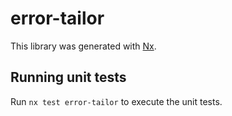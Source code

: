 # error-tailor

This library was generated with [Nx](https://nx.dev).

## Running unit tests

Run `nx test error-tailor` to execute the unit tests.
